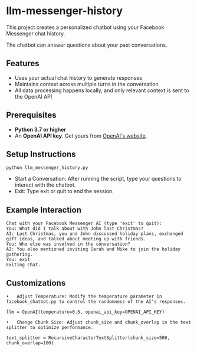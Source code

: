 # llm-messenger-history

This project creates a personalized chatbot using your Facebook Messenger chat history.

The chatbot can answer questions about your past conversations.

## Features

- Uses your actual chat history to generate responses
- Maintains context across multiple turns in the conversation
- All data processing happens locally, and only relevant context is sent to the OpenAI API

## Prerequisites

- **Python 3.7 or higher**
- An **OpenAI API key**. Get yours from [OpenAI's website](https://platform.openai.com/account/api-keys).

## Setup Instructions

```
python llm_messenger_history.py
```

- Start a Conversation: After running the script, type your questions to interact with the chatbot.
- Exit: Type exit or quit to end the session.

## Example Interaction

```
Chat with your Facebook Messenger AI (type 'exit' to quit):
You: What did I talk about with John last Christmas?
AI: Last Christmas, you and John discussed holiday plans, exchanged gift ideas, and talked about meeting up with friends.
You: Who else was involved in the conversation?
AI: You also mentioned inviting Sarah and Mike to join the holiday gathering.
You: exit
Exiting chat.
```

## Customizations

    •	Adjust Temperature: Modify the temperature parameter in facebook_chatbot.py to control the randomness of the AI’s responses.

`llm = OpenAI(temperature=0.5, openai_api_key=OPENAI_API_KEY)`

    •	Change Chunk Size: Adjust chunk_size and chunk_overlap in the text splitter to optimize performance.

`text_splitter = RecursiveCharacterTextSplitter(chunk_size=500, chunk_overlap=100)`
